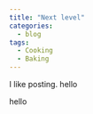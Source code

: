 ```yaml
---
title: "Next level"
categories:
  - blog
tags:
  - Cooking
  - Baking
---
```


I like posting. hello

hello